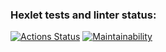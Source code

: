 ### Hexlet tests and linter status:
[![Actions Status](https://github.com/ExpCoderWeb/fullstack-javascript-project-44/actions/workflows/hexlet-check.yml/badge.svg)](https://github.com/ExpCoderWeb/fullstack-javascript-project-44/actions)
[![Maintainability](https://api.codeclimate.com/v1/badges/1435ab71ff829b6e2f62/maintainability)](https://codeclimate.com/github/ExpCoderWeb/fullstack-javascript-project-44/maintainability)

